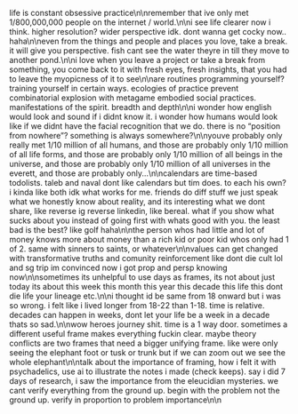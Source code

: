 life is constant obsessive practice\n\nremember that ive only met 1/800,000,000 people on the internet / world.\n\ni see life clearer now i think. higher resolution? wider perspective idk. dont wanna get cocky now.. haha\n\neven from the things and people and places you love, take a break. it will give you perspective. fish cant see the water theyre in till they move to another pond.\n\ni love when you leave a project or take a break from something, you come back to it with fresh eyes, fresh insights, that you had to leave the myopicness of it to see\n\nare routines programming yourself? training yourself in certain ways. ecologies of practice prevent combinatorial explosion with metagame embodied social practices. manifestations of the spirit. breadth and depth\n\ni wonder how english would look and sound if i didnt know it. i wonder how humans would look like if we didnt have the facial recognition that we do. there is no “position from nowhere”? something is always somewhere?\n\nyouve probably only really met 1/10 million of all humans, and those are probably only 1/10 million of all life forms, and those are probably only 1/10 million of all beings in the universe, and those are probably only 1/10 million of all universes in the everett, and those are probably only...\n\ncalendars are time-based todolists. taleb and naval dont like calendars but tim does. to each his own? i kinda like both idk what works for me. friends do diff stuff we just speak what we honestly know about reality, and its interesting what we dont share, like reverse ig reverse linkedin, like bereal. what if you show what sucks about you instead of going first with whats good with you. the least bad is the best? like golf haha\n\nthe person whos had little and lot of money knows more about money than a rich kid or poor kid whos only had 1 of 2. same with sinners to saints, or whatever\n\nvalues can get changed with transformative truths and comunity reinforcement like dont die cult lol and sg trip im convinced now i got prop and persp knowing now\n\nsometimes its unhelpful to use days as frames, its not about just today its about this week this month this year this decade this life this dont die life your lineage etc.\n\ni thought id be same from 18 onward but i was so wrong. i felt like i lived longer from 18-22 than 1-18. time is relative. decades can happen in weeks, dont let your life be a week in a decade thats so sad.\n\nwow heroes journey shit. time is a 1 way door. sometimes a different useful frame makes everything fuckin clear. maybe theory conflicts are two frames that need a bigger unifying frame. like were only seeing the elephant foot or tusk or trunk but if we can zoom out we see the whole elephant\n\ntalk about the importance of framing, how i felt it with psychadelics, use ai to illustrate the notes i made (check keeps). say i did 7 days of research, i saw the importance from the eleucidian mysteries. we cant verify everything from the ground up. begin with the problem not the ground up. verify in proportion to problem importance\n\n